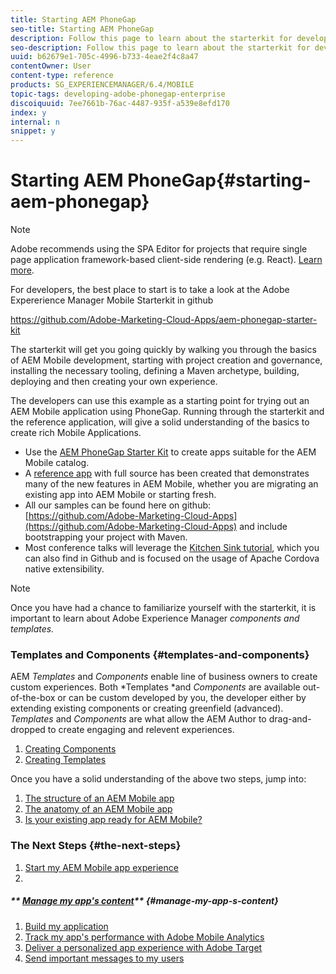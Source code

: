 ```yaml
---
title: Starting AEM PhoneGap
seo-title: Starting AEM PhoneGap
description: Follow this page to learn about the starterkit for developers.
seo-description: Follow this page to learn about the starterkit for developers.
uuid: b62679e1-705c-4996-b733-4eae2f4c8a47
contentOwner: User
content-type: reference
products: SG_EXPERIENCEMANAGER/6.4/MOBILE
topic-tags: developing-adobe-phonegap-enterprise
discoiquuid: 7ee7661b-76ac-4487-935f-a539e8efd170
index: y
internal: n
snippet: y
---
```


# Starting AEM PhoneGap{#starting-aem-phonegap}

>[!NOTE]
>
>Adobe recommends using the SPA Editor for projects that require single page application framework-based client-side rendering (e.g. React). [Learn more](../../sites/developing/using/spa-overview.md).

For developers, the best place to start is to take a look at the Adobe Expererience Manager Mobile Starterkit in github

https://github.com/Adobe-Marketing-Cloud-Apps/aem-phonegap-starter-kit

The starterkit will get you going quickly by walking you through the basics of AEM Mobile development, starting with project creation and governance, installing the necessary tooling, defining a Maven archetype, building, deploying and then creating your own experience.

The developers can use this example as a starting point for trying out an AEM Mobile application using PhoneGap. Running through the starterkit and the reference application, will give a solid understanding of the basics to create rich Mobile Applications.

* Use the [AEM PhoneGap Starter Kit](https://github.com/Adobe-Marketing-Cloud-Apps/aem-phonegap-starter-kit) to create apps suitable for the AEM Mobile catalog.
* A [reference app](https://github.com/Adobe-Marketing-Cloud-Apps/aem-mobile-hybrid-reference) with full source has been created that demonstrates many of the new features in AEM Mobile, whether you are migrating an existing app into AEM Mobile or starting fresh.
* All our samples can be found here on github: [https://github.com/Adobe-Marketing-Cloud-Apps](https://github.com/Adobe-Marketing-Cloud-Apps) and include bootstrapping your project with Maven.
* Most conference talks will leverage the [Kitchen Sink tutorial](https://github.com/blefebvre/aem-phonegap-kitchen-sink), which you can also find in Github and is focused on the usage of Apache Cordova native extensibility.

>[!NOTE]
>
>Once you have had a chance to familiarize yourself with the starterkit, it is important to learn about Adobe Experience Manager *components and templates.*

### Templates and Components {#templates-and-components}

AEM *Templates* and *Components* enable line of business owners to create custom experiences. Both *Templates *and *Components* are available out-of-the-box or can be custom developed by you, the developer either by extending existing components or creating greenfield (advanced). *Templates* and *Components* are what allow the AEM Author to drag-and-dropped to create engaging and relevent experiences.

1. [Creating Components](../../sites/developing/using/components.md)
1. [Creating Templates](../../sites/developing/using/templates.md)

Once you have a solid understanding of the above two steps, jump into:

1. [The structure of an AEM Mobile app](../../mobile/using/phonegap-structure-an-app.md)
1. [The anatomy of an AEM Mobile app](../../mobile/using/phonegap-apps-arch.md)
1. [Is your existing app ready for AEM Mobile?](../../mobile/using/phonegap-adding-content-to-imported-app.md)

### The Next Steps {#the-next-steps}

1. [Start my AEM Mobile app experience](../../mobile/using/starting-aem-phonegap-app.md)
1. 

   ##### ** [Manage my app's content](/content/docs/en/aem/6-3/author/authoring-mobile-apps/phonegap/manage-my-apps-content)** {#manage-my-app-s-content}

1. [Build my application](../../mobile/using/building-app-mobile-phonegap.md)
1. [Track my app's performance with Adobe Mobile Analytics](../../mobile/using/phonegap-intro-to-app-analytics.md)
1. [Deliver a personalized app experience with Adobe Target](../../mobile/using/phonegap-aem-mobile-content-personalization.md)
1. [Send important messages to my users](../../mobile/using/phonegap-push-notifications.md)

